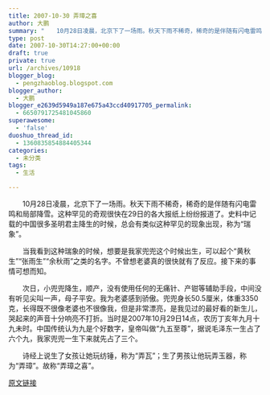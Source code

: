```yaml
---
title: 2007-10-30 弄璋之喜
author: 大鹏
summary: "　　10月28日凌晨，北京下了一场雨。秋天下雨不稀奇，稀奇的是伴随有闪电雷鸣和局部降雪。这种罕见的奇观很快在29日的各大报纸上纷纷报道了。史料中记载的中国很多圣明君主降生的时候，总会有类似这种罕见的现象出现，称为“瑞象”。"
type: post
date: 2007-10-30T14:27:00+00:00
draft: true
private: true
url: /archives/10918
blogger_blog:
  - pengzhaoblog.blogspot.com
blogger_author:
  - 大鹏
blogger_e2639d5949a187e675a43ccd40917705_permalink:
  - 6650791725481045860
superawesome:
  - 'false'
duoshuo_thread_id:
  - 1360835854884405344
categories:
  - 未分类
tags:
  - 生活

---
```

　　10月28日凌晨，北京下了一场雨。秋天下雨不稀奇，稀奇的是伴随有闪电雷鸣和局部降雪。这种罕见的奇观很快在29日的各大报纸上纷纷报道了。史料中记载的中国很多圣明君主降生的时候，总会有类似这种罕见的现象出现，称为“瑞象”。
  
　　当我看到这种瑞象的时候，想要是我家兜兜这个时候出生，可以起个“黄秋生”“张雨生”“余秋雨”之类的名字。不曾想老婆真的很快就有了反应。接下来的事情可想而知。
  
　　次日，小兜兜降生，顺产，没有使用任何的无痛针、产钳等辅助手段，中间没有听见尖叫一声，母子平安。我为老婆感到骄傲。兜兜身长50.5厘米，体重3350克，长得既不很像老婆也不很像我，但是非常漂亮，是我见过的最好看的新生儿，哭起来的声音十分响亮不打折。当时是2007年10月29日14点，农历丁亥年九月十九未时。中国传统认为九是个好数字，皇帝叫做“九五至尊”，据说毛泽东一生占了六个九，我家兜兜一生下来就先占了三个。
  
　　诗经上说生了女孩让她玩纺锤，称为“弄瓦”；生了男孩让他玩弄玉器，称为“弄璋”。故称“弄璋之喜”。

[原文链接](http://dapengde.com/archives/10918)

